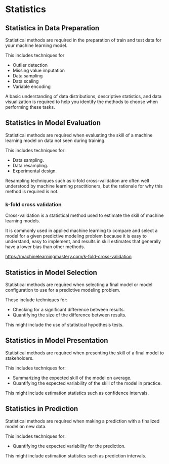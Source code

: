# Statistics

## Statistics in Data Preparation

Statistical methods are required in the preparation of train and test data for your machine learning model.

This includes techniques for

- Outlier detection
- Missing value imputation
- Data sampling
- Data scaling
- Variable encoding

A basic understanding of data distributions, descriptive statistics, and data visualization is required to help you identify the methods to choose when performing these tasks.

## Statistics in Model Evaluation

Statistical methods are required when evaluating the skill of a machine learning model on data not seen during training.

This includes techniques for:

- Data sampling.
- Data resampling.
- Experimental design.

Resampling techniques such as k-fold cross-validation are often well understood by machine learning practitioners, but the rationale for why this method is required is not.

### k-fold cross validation

Cross-validation is a statistical method used to estimate the skill of machine learning models.

It is commonly used in applied machine learning to compare and select a model for a given predictive modeling problem because it is easy to understand, easy to implement, and results in skill estimates that generally have a lower bias than other methods.

https://machinelearningmastery.com/k-fold-cross-validation

## Statistics in Model Selection

Statistical methods are required when selecting a final model or model configuration to use for a predictive modeling problem.

These include techniques for:

- Checking for a significant difference between results.
- Quantifying the size of the difference between results.

This might include the use of statistical hypothesis tests.

## Statistics in Model Presentation

Statistical methods are required when presenting the skill of a final model to stakeholders.

This includes techniques for:

- Summarizing the expected skill of the model on average.
- Quantifying the expected variability of the skill of the model in practice.

This might include estimation statistics such as confidence intervals.

## Statistics in Prediction

Statistical methods are required when making a prediction with a finalized model on new data.

This includes techniques for:

- Quantifying the expected variability for the prediction.

This might include estimation statistics such as prediction intervals.
